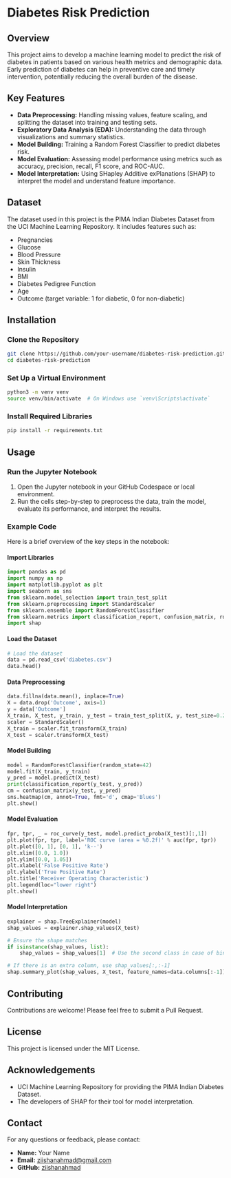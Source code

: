 
# Diabetes Risk Prediction

## Overview
This project aims to develop a machine learning model to predict the risk of diabetes in patients based on various health metrics and demographic data. Early prediction of diabetes can help in preventive care and timely intervention, potentially reducing the overall burden of the disease.

## Key Features
- **Data Preprocessing:** Handling missing values, feature scaling, and splitting the dataset into training and testing sets.
- **Exploratory Data Analysis (EDA):** Understanding the data through visualizations and summary statistics.
- **Model Building:** Training a Random Forest Classifier to predict diabetes risk.
- **Model Evaluation:** Assessing model performance using metrics such as accuracy, precision, recall, F1 score, and ROC-AUC.
- **Model Interpretation:** Using SHapley Additive exPlanations (SHAP) to interpret the model and understand feature importance.

## Dataset
The dataset used in this project is the PIMA Indian Diabetes Dataset from the UCI Machine Learning Repository. It includes features such as:
- Pregnancies
- Glucose
- Blood Pressure
- Skin Thickness
- Insulin
- BMI
- Diabetes Pedigree Function
- Age
- Outcome (target variable: 1 for diabetic, 0 for non-diabetic)

## Installation

### Clone the Repository
```sh
git clone https://github.com/your-username/diabetes-risk-prediction.git
cd diabetes-risk-prediction
```

### Set Up a Virtual Environment
```sh
python3 -m venv venv
source venv/bin/activate  # On Windows use `venv\Scripts\activate`
```

### Install Required Libraries
```sh
pip install -r requirements.txt
```

## Usage

### Run the Jupyter Notebook
1. Open the Jupyter notebook in your GitHub Codespace or local environment.
2. Run the cells step-by-step to preprocess the data, train the model, evaluate its performance, and interpret the results.

### Example Code
Here is a brief overview of the key steps in the notebook:

#### Import Libraries
```python
import pandas as pd
import numpy as np
import matplotlib.pyplot as plt
import seaborn as sns
from sklearn.model_selection import train_test_split
from sklearn.preprocessing import StandardScaler
from sklearn.ensemble import RandomForestClassifier
from sklearn.metrics import classification_report, confusion_matrix, roc_curve, auc
import shap
```

#### Load the Dataset
```python
# Load the dataset
data = pd.read_csv('diabetes.csv')
data.head()
```

#### Data Preprocessing
```python
data.fillna(data.mean(), inplace=True)
X = data.drop('Outcome', axis=1)
y = data['Outcome']
X_train, X_test, y_train, y_test = train_test_split(X, y, test_size=0.2, random_state=42)
scaler = StandardScaler()
X_train = scaler.fit_transform(X_train)
X_test = scaler.transform(X_test)
```

#### Model Building
```python
model = RandomForestClassifier(random_state=42)
model.fit(X_train, y_train)
y_pred = model.predict(X_test)
print(classification_report(y_test, y_pred))
cm = confusion_matrix(y_test, y_pred)
sns.heatmap(cm, annot=True, fmt='d', cmap='Blues')
plt.show()
```

#### Model Evaluation
```python
fpr, tpr, _ = roc_curve(y_test, model.predict_proba(X_test)[:,1])
plt.plot(fpr, tpr, label='ROC curve (area = %0.2f)' % auc(fpr, tpr))
plt.plot([0, 1], [0, 1], 'k--')
plt.xlim([0.0, 1.0])
plt.ylim([0.0, 1.05])
plt.xlabel('False Positive Rate')
plt.ylabel('True Positive Rate')
plt.title('Receiver Operating Characteristic')
plt.legend(loc="lower right")
plt.show()
```

#### Model Interpretation
```python
explainer = shap.TreeExplainer(model)
shap_values = explainer.shap_values(X_test)

# Ensure the shape matches
if isinstance(shap_values, list):
    shap_values = shap_values[1]  # Use the second class in case of binary classification

# If there is an extra column, use shap_values[:,:-1]
shap.summary_plot(shap_values, X_test, feature_names=data.columns[:-1])
```

## Contributing
Contributions are welcome! Please feel free to submit a Pull Request.

## License
This project is licensed under the MIT License.

## Acknowledgements
- UCI Machine Learning Repository for providing the PIMA Indian Diabetes Dataset.
- The developers of SHAP for their tool for model interpretation.

## Contact
For any questions or feedback, please contact:
- **Name:** Your Name
- **Email:** ziishanahmad@gmail.com
- **GitHub:** [ziishanahmad](https://github.com/ziishanahmad)

